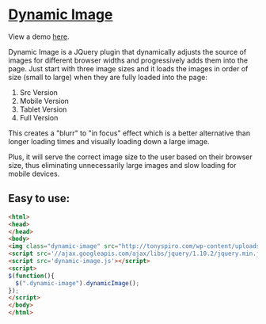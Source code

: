 # [Dynamic Image](http://tonyspiro.com)
View a demo <a target="_blank" href="http://dev.tonyspiro.com/dynamic-image/">here</a>.

Dynamic Image is a JQuery plugin that dynamically adjusts the source of images for different browser widths and progressively adds them into the page.  Just start with three image sizes and it loads the images in order of size (small to large) when they are fully loaded into the page:

1. Src Version
2. Mobile Version
3. Tablet Version
4. Full Version

This creates a "blurr" to "in focus" effect which is a better alternative than longer loading times and visually loading down a large image.

Plus, it will serve the correct image size to the user based on their browser size, thus eliminating unnecessarily large images and slow loading for mobile devices.

Easy to use:
-------
``` html
<html>
<head>
</head>
<body>
<img class="dynamic-image" src="http://tonyspiro.com/wp-content/uploads/2014/02/gretch-500x500.jpg" img-mobile="http://tonyspiro.com/wp-content/uploads/2014/02/gretch-500x500.jpg" img-tablet="http://tonyspiro.com/wp-content/uploads/2014/02/gretch-1000x1000.jpg" img-full="http://tonyspiro.com/wp-content/uploads/2014/02/gretch.jpg" />
<script src='//ajax.googleapis.com/ajax/libs/jquery/1.10.2/jquery.min.js'></script>
<script src='dynamic-image.js'></script>
<script>
$(function(){
  $(".dynamic-image").dynamicImage(); 
});
</script>
</body>
</html>
```
